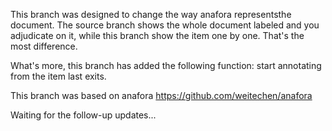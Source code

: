 This branch was designed to change the way anafora representsthe document. The source branch shows the whole document labeled and you adjudicate on it, while this branch show the item one by one. That's the most difference. 

What's more, this branch has added the following function: start annotating from the item last exits.

This branch was based on anafora https://github.com/weitechen/anafora

Waiting for the follow-up updates...
